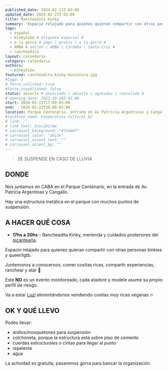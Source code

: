 ```yaml
---
published_date: 2024-02-17Z-03:00
updated_date: 2024-02-27Z-03:00
title: Rancheadita Kinky
summary: 'Espacio relajado para quienes quieran compartir con otras personas kinkies y queer/lgtb. Nos juntamos a conocernos, charlar, comer, y atar. Se suspende por lluvia.'
tags:
  - español
  - KinkyVibe # etiqueta especial #
  - a la gorra # pago | gratis | a la gorra #
  - AMBA # online | AMBA | Córdoba | Santa Cruz #
  - rancheadita
layout: calendario
category: calendario
authors:
  - KinkyVibe
featured: rancheadita-kinky-miniatura.jpg
#logo: 2
# force_unlisted: true
#force_unpublished: false
status: abierto # anunciado | abierto | agotadas | cancelado #
# opening_date: 2023-10-20Z-03:00
start: 2024-03-23T17:00-03:00
end:   2024-03-23T20:00-03:00
location: Parque Centenario, entrada en Av Patricia Argentinas y Cangallo, CABA
#location_name: Cooperativa Cultural Qi
# link: ''
# link_text: Inscibirme
# carrousel_background: "#f2a68f"
# carrousel_color: "white"
# carrousel_accent_text: ""
# carrousel_accent_bg: ""
---
```


> SE SUSPENDE EN CASO DE LLUVIA

## DONDE

Nos juntamos en CABA en el Parque Centenario, en la entrada de Av. Patricia Argentinas y Cangallo.

Hay una estructura metálica en el parque con muchos puntos de suspensión.

## A HACER QUÉ COSA

- **17hs a 20hs** - Rancheadita Kinky, merienda y cuidados posteriores del [picantearla](/calendario/picantearla-2024-02).

Espacio relajado para quienes quieran compartir con otras personas kinkies y queer/lgtb.

Juntemonos a conocernos, comer cositas ricas, compartir experiencias, ranchear y atar 🌈

Este **NO** es un evento monitoreado, cada atadore y modele asume su propio perfil de riesgo.

Va a estar [Luzi](https://www.instagram.com/manos.magicas.luzi/) alimentándonos vendiendo cositas muy ricas veganas 🔥

## OK Y QUÉ LLEVO

Podés llevar:

- anillos/mosquetones para suspensión
- colchoneta, porque la estructura está sobre piso de cemento
- cuerdas estructurales o cintas para llegar al punto
- repelente
- agua

La actividad es gratuita, pasaremos gorra para bancar la organización. 